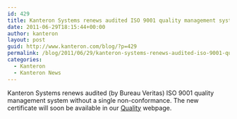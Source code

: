 ```yaml
---
id: 429
title: Kanteron Systems renews audited ISO 9001 quality management system
date: 2011-06-29T18:15:44+00:00
author: kanteron
layout: post
guid: http://www.kanteron.com/blog/?p=429
permalink: /blog/2011/06/29/kanteron-systems-renews-audited-iso-9001-quality-management-system/
categories:
  - Kanteron
  - Kanteron News
---
```

Kanteron Systems renews audited (by Bureau Veritas) ISO 9001 quality management system without a single non-conformance. The new certificate will soon be available in our [Quality](http://www.kanteron.com/blog/quality-and-partners/) webpage.